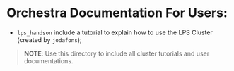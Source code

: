 
# Orchestra Documentation For Users:


- `lps_handson` include a tutorial to explain how to use the LPS Cluster (created by `jodafons`);


> **NOTE**: Use this directory to include all cluster tutorials and user documentations.


